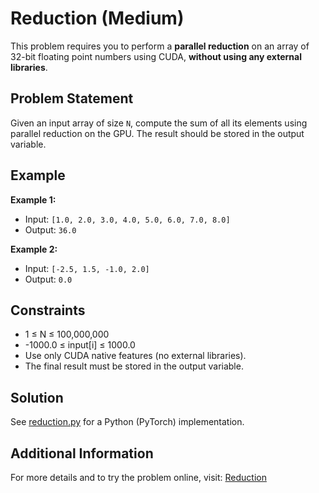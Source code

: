 # Reduction (Medium)

This problem requires you to perform a **parallel reduction** on an array of 32-bit floating point numbers using CUDA, **without using any external libraries**.

## Problem Statement

Given an input array of size `N`, compute the sum of all its elements using parallel reduction on the GPU. The result should be stored in the output variable.

## Example

**Example 1:**

- Input: `[1.0, 2.0, 3.0, 4.0, 5.0, 6.0, 7.0, 8.0]`
- Output: `36.0`

**Example 2:**

- Input: `[-2.5, 1.5, -1.0, 2.0]`
- Output: `0.0`

## Constraints

- 1 ≤ N ≤ 100,000,000
- -1000.0 ≤ input[i] ≤ 1000.0
- Use only CUDA native features (no external libraries).
- The final result must be stored in the output variable.

## Solution

See [reduction.py](./reduction.py) for a Python (PyTorch) implementation.

## Additional Information

For more details and to try the problem online, visit:
[Reduction](https://leetgpu.com/challenges/reduction)
